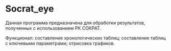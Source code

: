 # Socrat_eye

Данная программа предназначена для обработки результатов, полученных с использованием РК СОКРАТ.  

Функционал:
составление хронологических таблиц;
составление таблиц с ключевыми параметрами;
отрисовка графиков.
